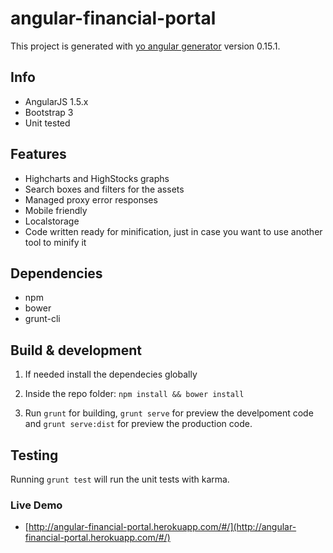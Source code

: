 # angular-financial-portal

This project is generated with [yo angular generator](https://github.com/yeoman/generator-angular)
version 0.15.1.

## Info

* AngularJS 1.5.x
* Bootstrap 3
* Unit tested 


## Features

* Highcharts and HighStocks graphs
* Search boxes and filters for the assets
* Managed proxy error responses
* Mobile friendly
* Localstorage 
* Code written ready for minification, just in case you want to use another tool to minify it


## Dependencies

* npm
* bower
* grunt-cli


## Build & development

1. If needed install the dependecies globally

2. Inside the repo folder: `npm install && bower install`

3. Run `grunt` for building, `grunt serve` for preview the develpoment code and `grunt serve:dist` for preview the production code.


## Testing

Running `grunt test` will run the unit tests with karma.


### Live Demo ###

* [http://angular-financial-portal.herokuapp.com/#/](http://angular-financial-portal.herokuapp.com/#/)